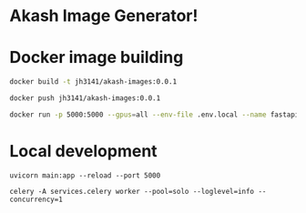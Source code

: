 # Akash Image Generator!


# Docker image building

```bash
docker build -t jh3141/akash-images:0.0.1

docker push jh3141/akash-images:0.0.1
```

```bash
docker run -p 5000:5000 --gpus=all --env-file .env.local --name fastapi jh3141/akash-images:0.0.1
```


# Local development

```
uvicorn main:app --reload --port 5000

celery -A services.celery worker --pool=solo --loglevel=info --concurrency=1
```
